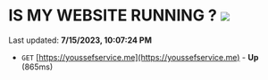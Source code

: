 # IS MY WEBSITE RUNNING ? [![](https://img.shields.io/static/v1?label=Sponsor&message=%E2%9D%A4&logo=GitHub&color=%23fe8e86)](https://github.com/sponsors/<username>)

Last updated: **7/15/2023, 10:07:24 PM**

- `GET` [https://youssefservice.me](https://youssefservice.me) - **Up** (865ms)
